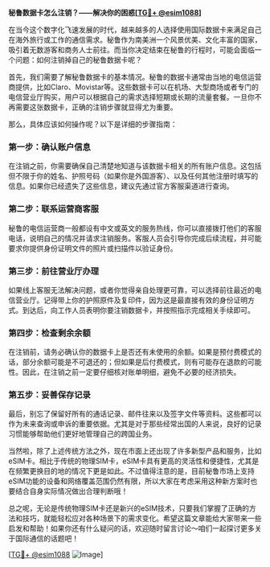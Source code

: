 **秘鲁数据卡怎么注销？——解决你的困惑[[TG💪+ @esim1088](https://t.me/s/esim1088)]**

在当今这个数字化飞速发展的时代，越来越多的人选择使用国际数据卡来满足自己在海外旅行或工作的通信需求。秘鲁作为南美洲一个风景优美、文化丰富的国家，吸引着无数游客和商务人士前往。而当你决定结束在秘鲁的行程时，可能会面临一个问题：如何注销掉自己的秘鲁数据卡呢？

首先，我们需要了解秘鲁数据卡的基本情况。秘鲁的数据卡通常由当地的电信运营商提供，比如Claro、Movistar等。这些数据卡可以在机场、大型商场或者专门的电信营业厅购买，用户可以根据自己的需求选择短期或长期的流量套餐。一旦你不再需要这张数据卡，正确的注销步骤就显得尤为重要。

那么，具体应该如何操作呢？以下是详细的步骤指南：

### **第一步：确认账户信息**
在注销之前，你需要确保自己清楚地知道与该数据卡相关的所有账户信息。这包括但不限于你的姓名、护照号码（如果你是外国游客）、以及任何其他注册时填写的信息。如果你已经遗失了这些信息，建议先通过官方客服渠道进行查询。

### **第二步：联系运营商客服**
秘鲁的电信运营商一般都设有中文或英文的服务热线，你可以直接拨打他们的客服电话，说明自己的情况并请求注销服务。客服人员会引导你完成后续流程，并可能要求你提供身份证明文件的照片或扫描件以验证身份。

### **第三步：前往营业厅办理**
如果线上客服无法解决问题，或者你觉得亲自处理更可靠，可以选择前往最近的电信营业厅。记得带上你的护照原件及复印件，因为这是最直接有效的身份证明方式。到达后，向工作人员表明你要注销数据卡，并按照指示完成相关手续即可。

### **第四步：检查剩余余额**
在注销前，请务必确认你的数据卡上是否还有未使用的余额。如果是预付费模式的话，部分余额可能是不可退还的；但如果是后付费模式，则有可能存在退款的可能性。因此，在注销之前一定要仔细核对账单明细，避免不必要的经济损失。

### **第五步：妥善保存记录**
最后，别忘了保留好所有的通话记录、邮件往来以及签字文件等资料。这些都可以作为未来查询或申诉的重要依据。尤其是对于那些经常出国的人来说，良好的记录习惯能够帮助他们更好地管理自己的跨国业务。

当然啦，除了上述传统方法之外，现在市面上还出现了许多新型产品和服务，比如eSIM卡。相比于传统的物理SIM卡，eSIM卡具有更高的灵活性和便捷性，尤其是在频繁更换目的地的情况下更是如此。不过值得注意的是，目前秘鲁市场上支持eSIM功能的设备和网络覆盖范围仍然有限，所以大家在考虑采用这种新方案时也要结合自身实际情况做出合理判断哦！

总之呢，无论是传统物理SIM卡还是新兴的eSIM技术，只要我们掌握了正确的方法和技巧，就能轻松应对各种场景下的需求变化。希望这篇文章能给大家带来一些启发和帮助！如果你还有什么疑问的话，欢迎随时留言讨论～咱们一起探讨更多关于国际通信的话题吧！

[[TG💪+ @esim1088](https://t.me/s/esim1088) ![Image](https://i.postimg.cc/4NQfJmqS/Snipaste-2025-05-13-00-14-12.png)]